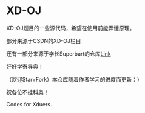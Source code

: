 # XD-OJ


XD-OJ题目的一些源代码，希望在使用前能弄懂原理。

部分来源于CSDN的XD-OJ栏目

还有一部分来源于学长Superbart的仓库[Link](https://github.com/BenderBlog/Practise-Programs)

好好学寄导奥！

（欢迎Star+Fork）本仓库随着作者学习的进度而更新：）

祝各位不挂科奥！

Codes for Xduers.

